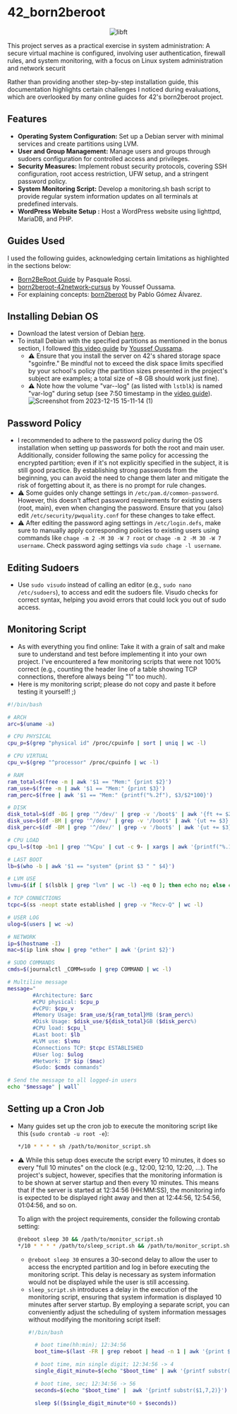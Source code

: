 # 42_born2beroot

<p align="center">
    <img src="https://github.com/alx-sch/42_born2beroot/assets/134595144/5b265781-5233-4e48-97df-7bead21d3054" alt="libft" />
</p>

This project serves as a practical exercise in system administration: A secure virtual machine is configured, involving user authentication, firewall rules, and system monitoring, with a focus on Linux system administration and network securit

Rather than providing another step-by-step installation guide, this documentation highlights certain challenges I noticed during evaluations, which are overlooked by many online guides for 42's born2beroot project.

## Features

- **Operating System Configuration:** Set up a Debian server with minimal services and create partitions using LVM.
- **User and Group Management:** Manage users and groups through sudoers configuration for controlled access and privileges.
- **Security Measures:** Implement robust security protocols, covering SSH configuration, root access restriction, UFW setup, and a stringent password policy.
- **System Monitoring Script:** Develop a monitoring.sh bash script to provide regular system information updates on all terminals at predefined intervals.
- **WordPress Website Setup :** Host a WordPress website using lighttpd, MariaDB, and PHP.

## Guides Used
I used the following guides, acknowledging certain limitations as highlighted in the sections below:

- [Born2BeRoot Guide](https://github.com/pasqualerossi/Born2BeRoot-Guide/tree/main) by Pasquale Rossi.
- [born2beroot-42network-cursus](https://github.com/ucefooo/born2beroot) by Youssef Oussama.
- For explaining concepts: [born2beroot](https://github.com/pgomez-a/born2beroot) by Pablo Gómez Álvarez.
  
## Installing Debian OS
- Download the latest version of Debian [here](https://www.debian.org/).
- To install Debian with the specified partitions as mentioned in the bonus section, I followed [this video guide](https://www.youtube.com/watch?v=OQEdjt38ZJA&t=349s) by [Youssef Oussama](https://github.com/ucefooo).   
    - ⚠️ Ensure that you install the server on 42's shared storage space "sgoinfre." Be mindful not to exceed the disk space limits specified by your school's policy (the partition sizes presented in the project's subject are examples; a total size of ~8 GB should work just fine).
    - ⚠️ Note how the volume "var--log" (as listed with `lstblk`) is named "var-log" during setup (see 7:50 timestamp in the [video guide](https://www.youtube.com/watch?v=OQEdjt38ZJA&t=349s)).
![Screenshot from 2023-12-15 15-11-14 (1)](https://github.com/alx-sch/42_born2beroot/assets/134595144/514f57a8-92c4-40c3-8077-2aac9e5db8d9)

## Password Policy

- I recommended to adhere to the password policy during the OS installation when setting up passwords for both the root and main user. Additionally, consider following the same policy for accessing the encrypted partition; even if it's not explicitly specified in the subject, it is still good practice. By establishing strong passwords from the beginning, you can avoid the need to change them later and mitigate the risk of forgetting about it, as there is no prompt for rule changes.
- ⚠️ Some guides only change settings in `/etc/pam.d/common-password`. However, this doesn't affect password requirements for existing users (root, main), even when changing the password. Ensure that you (also) edit `/etc/security/pwquality.conf` for these changes to take effect.
- ⚠️ After editing the password aging settings in `/etc/login.defs`, make sure to manually apply corresponding policies to existing users using commands like `chage -m 2 -M 30 -W 7 root` or `chage -m 2 -M 30 -W 7 username`. Check password aging settings via `sudo chage -l username`.

## Editing Sudoers
- Use `sudo visudo` instead of calling an editor (e.g., `sudo nano /etc/sudoers`), to access and edit the sudoers file. Visudo checks for correct syntax, helping you avoid errors that could lock you out of sudo access.

## Monitoring Script
- As with everything you find online: Take it with a grain of salt and make sure to understand and test before implementing it into your own project. I've encountered a few monitoring scripts that were not 100% correct (e.g., counting the header line of a table showing TCP connections, therefore always being "1" too much).
- Here is my monitoring script; please do not copy and paste it before testing it yourself! ;)
```bash
#!/bin/bash

# ARCH
arc=$(uname -a)

# CPU PHYSICAL
cpu_p=$(grep "physical id" /proc/cpuinfo | sort | uniq | wc -l)

# CPU VIRTUAL
cpu_v=$(grep "^processor" /proc/cpuinfo | wc -l)

# RAM
ram_total=$(free -m | awk '$1 == "Mem:" {print $2}')
ram_use=$(free -m | awk '$1 == "Mem:" {print $3}')
ram_perc=$(free | awk '$1 == "Mem:" {printf("%.2f"), $3/$2*100}')

# DISK
disk_total=$(df -BG | grep '^/dev/' | grep -v '/boot$' | awk '{ft += $2} END {print ft}')
disk_use=$(df -BM | grep '^/dev/' | grep -v '/boot$' | awk '{ut += $3} END {print ut}')
disk_perc=$(df -BM | grep '^/dev/' | grep -v '/boot$' | awk '{ut += $3} {ft+= $2} END {printf("%d"), ut/ft*100}')

# CPU LOAD
cpu_l=$(top -bn1 | grep '^%Cpu' | cut -c 9- | xargs | awk '{printf("%.1f%%"), $1 + $3}')

# LAST BOOT
lb=$(who -b | awk '$1 == "system" {print $3 " " $4}')

# LVM USE
lvmu=$(if [ $(lsblk | grep "lvm" | wc -l) -eq 0 ]; then echo no; else echo yes; fi)

# TCP CONNECTIONS
tcpc=$(ss -neopt state established | grep -v "Recv-Q" | wc -l)

# USER LOG
ulog=$(users | wc -w)

# NETWORK
ip=$(hostname -I)
mac=$(ip link show | grep "ether" | awk '{print $2}')

# SUDO COMMANDS                             
cmds=$(journalctl _COMM=sudo | grep COMMAND | wc -l)

# Multiline message
message="
        #Architecture: $arc
        #CPU physical: $cpu_p
        #vCPU: $cpu_v
        #Memory Usage: $ram_use/${ram_total}MB ($ram_perc%)
        #Disk Usage: $disk_use/${disk_total}GB ($disk_perc%)
        #CPU load: $cpu_l
        #Last boot: $lb
        #LVM use: $lvmu
        #Connections TCP: $tcpc ESTABLISHED
        #User log: $ulog
        #Network: IP $ip ($mac)
        #Sudo: $cmds commands"

# Send the message to all logged-in users
echo "$message" | wall`
```
## Setting up a Cron Job

- Many guides set up the cron job to execute the monitoring script like this (`sudo crontab -u root -e`):
  ```bash
  */10 * * * * sh /path/to/monitor_script.sh
  ```
- ⚠️ While this setup does execute the script every 10 minutes, it does so every "full 10 minutes" on the clock (e.g., 12:00, 12:10, 12:20, ...). The project's subject, however, specifies that the monitoring information is to be shown at server startup and then every 10 minutes. This means that if the server is started at 12:34:56 (HH:MM:SS), the monitoring info is expected to be displayed right away and then at 12:44:56, 12:54:56, 01:04:56, and so on.

  To align with the project requirements, consider the following crontab setting:
  ```bash
  @reboot sleep 30 && /path/to/monitor_script.sh
  */10 * * * * /path/to/sleep_script.sh && /path/to/monitor_script.sh
  ```
    - `@reboot sleep 30` ensures a 30-second delay to allow the user to access the encrypted partition and log in before executing the monitoring script. This delay is necessary as system information would not be displayed while the user is still accessing. 
    - `sleep_script.sh` introduces a delay in the execution of the monitoring script, ensuring that system information is displayed 10 minutes after server startup. By employing a separate script, you can conveniently adjust the scheduling of system information messages without modifying the monitoring script itself:  
      ```bash
      #!/bin/bash

        # boot time(hh:min); 12:34:56
        boot_time=$(last -FR | grep reboot | head -n 1 | awk '{print $7}')

        # boot time, min single digit; 12:34:56 -> 4
        single_digit_minute=$(echo "$boot_time" | awk '{printf substr($1,5,1)}')

        # boot time, sec; 12:34:56 -> 56
        seconds=$(echo "$boot_time" |  awk '{printf substr($1,7,2)}')

        sleep $(($single_digit_minute*60 + $seconds))
      ```

